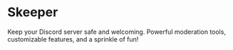 # Skeeper
Keep your Discord server safe and welcoming. Powerful moderation tools, customizable features, and a sprinkle of fun!
